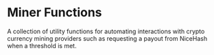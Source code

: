 # Miner Functions
A collection of utility functions for automating interactions with crypto currency mining providers such as requesting a payout from NiceHash when a threshold is met.